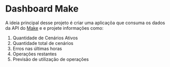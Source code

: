# Dashboard Make

A ideia principal desse projeto é criar uma aplicaçõa que consuma os dados da API do [Make](https://www.make.com/) e e projete informações como:
   1. Quantidade de Cenários Ativos
   2. Quantidade total de cenários
   3. Erros nas últimas horas
   4. Operações restantes
   5. Previsão de utilização de operações
